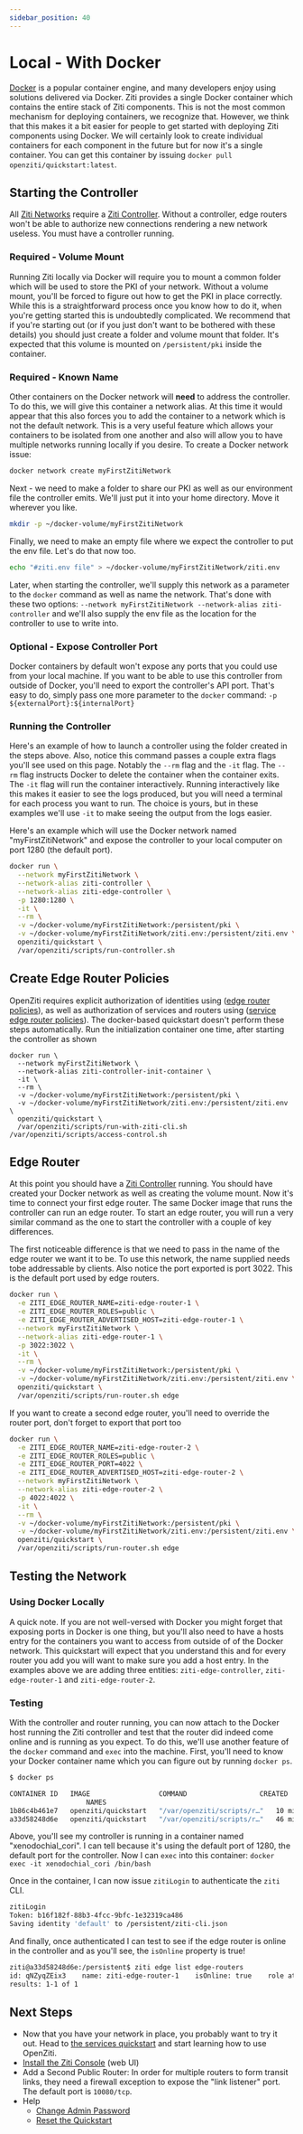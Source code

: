 ```yaml
---
sidebar_position: 40
---
```

# Local - With Docker

[Docker](https://www.docker.com) is a popular container engine, and many developers enjoy using solutions delivered via
Docker. Ziti provides a single Docker container which contains the entire stack of Ziti components. This is not the most
common mechanism for deploying containers, we recognize that. However, we think that this makes it a bit easier for
people to get started with deploying Ziti components using Docker. We will certainly look to create individual
containers for each component in the future but for now it's a single container. You can get this container by issuing
`docker pull openziti/quickstart:latest`.

## Starting the Controller

All [Ziti Networks](../../introduction/index.mdx) require
a [Ziti Controller](../../../reference/deployments/01-controller.md). Without a controller, edge routers won't be able to authorize new
connections rendering a new network useless. You must have a controller running.

### Required - Volume Mount

Running Ziti locally via Docker will require you to mount a common folder which will be used to store the PKI of your
network. Without a volume mount, you'll be forced to figure out how to get the PKI in place correctly. While this is a
straightforward process once you know how to do it, when you're getting started this is undoubtedly complicated. We
recommend that if you're starting out (or if you just don't want to be bothered with these details) you should just
create a folder and volume mount that folder. It's expected that this volume is mounted on `/persistent/pki` inside the
container.

### Required - Known Name

Other containers on the Docker network will **need** to address the controller. To do this, we will give this container
a network alias. At this time it would appear that this also forces you to add the container to a network which is not
the default network. This is a very useful feature which allows your containers to be isolated from one another and also
will allow you to have multiple networks running locally if you desire. To create a Docker network issue:

```bash
docker network create myFirstZitiNetwork
```

Next - we need to make a folder to share our PKI as well as our environment file the controller emits. We'll just 
put it into your home directory. Move it wherever you like. 

```bash
mkdir -p ~/docker-volume/myFirstZitiNetwork
```

Finally, we need to make an empty file where we expect the controller to put the env file. Let's do that now too.

```bash
echo "#ziti.env file" > ~/docker-volume/myFirstZitiNetwork/ziti.env
```

Later, when starting the controller, we'll supply this network as a parameter to the `docker` command as well as name the
network. That's done with these two options: `--network myFirstZitiNetwork --network-alias ziti-controller` and 
we'll also supply the env file as the location for the controller to use to write into.

### Optional - Expose Controller Port

Docker containers by default won't expose any ports that you could use from your local machine. If you want to be able
to use this controller from outside of Docker, you'll need to export the controller's API port. That's easy to do, 
simply pass one more parameter to the `docker` command: `-p ${externalPort}:${internalPort}`

### Running the Controller

Here's an example of how to launch a controller using the folder created in the steps above. Also, notice this command
passes a couple extra flags you'll see used on this page. Notably
the `--rm` flag and the `-it` flag. The `--rm` flag instructs Docker to delete the container when the container exits.
The `-it` flag will run the container interactively. Running interactively like this makes it easier to see the logs
produced, but you will need a terminal for each process you want to run. The choice is yours, but in these examples 
we'll use `-it` to make seeing the output from the logs easier.

Here's an example which will use the Docker network named "myFirstZitiNetwork" and expose the controller to your local
computer on port 1280 (the default port).

```bash
docker run \
  --network myFirstZitiNetwork \
  --network-alias ziti-controller \
  --network-alias ziti-edge-controller \
  -p 1280:1280 \
  -it \
  --rm \
  -v ~/docker-volume/myFirstZitiNetwork:/persistent/pki \
  -v ~/docker-volume/myFirstZitiNetwork/ziti.env:/persistent/ziti.env \
  openziti/quickstart \
  /var/openziti/scripts/run-controller.sh
```

## Create Edge Router Policies
OpenZiti requires explicit authorization of identities using ([edge router policies](../../../reference/glossary.md#edge-router-policy)), 
as well as authorization of services and routers using ([service edge router policies](../../../reference/glossary.md#service-edge-router-policy)). 
The docker-based quickstart doesn't perform these steps automatically. Run the initialization container one time, after 
starting the controller as shown

```shell
docker run \
  --network myFirstZitiNetwork \
  --network-alias ziti-controller-init-container \
  -it \
  --rm \
  -v ~/docker-volume/myFirstZitiNetwork:/persistent/pki \
  -v ~/docker-volume/myFirstZitiNetwork/ziti.env:/persistent/ziti.env \
  openziti/quickstart \
  /var/openziti/scripts/run-with-ziti-cli.sh  /var/openziti/scripts/access-control.sh
```

## Edge Router

At this point you should have a [Ziti Controller](../../../reference/deployments/01-controller.md) running. You should have created your
Docker network as well as creating the volume mount. Now it's time to connect your first edge router. The same Docker
image that runs the controller can run an edge router. To start an edge router, you will run a very similar command as
the one to start the controller with a couple of key differences.

The first noticeable difference is that we need to pass in the name of the edge router we want it to be. To use this
network, the name supplied needs tobe addressable by clients.  Also notice the port exported is port 3022. This is the
default port used by edge routers. 

```bash
docker run \
  -e ZITI_EDGE_ROUTER_NAME=ziti-edge-router-1 \
  -e ZITI_EDGE_ROUTER_ROLES=public \
  -e ZITI_EDGE_ROUTER_ADVERTISED_HOST=ziti-edge-router-1 \
  --network myFirstZitiNetwork \
  --network-alias ziti-edge-router-1 \
  -p 3022:3022 \
  -it \
  --rm \
  -v ~/docker-volume/myFirstZitiNetwork:/persistent/pki \
  -v ~/docker-volume/myFirstZitiNetwork/ziti.env:/persistent/ziti.env \
  openziti/quickstart \
  /var/openziti/scripts/run-router.sh edge
```

If you want to create a second edge router, you'll need to override the router port, don't forget to export that port too

```bash
docker run \
  -e ZITI_EDGE_ROUTER_NAME=ziti-edge-router-2 \
  -e ZITI_EDGE_ROUTER_ROLES=public \
  -e ZITI_EDGE_ROUTER_PORT=4022 \
  -e ZITI_EDGE_ROUTER_ADVERTISED_HOST=ziti-edge-router-2 \
  --network myFirstZitiNetwork \
  --network-alias ziti-edge-router-2 \
  -p 4022:4022 \
  -it \
  --rm \
  -v ~/docker-volume/myFirstZitiNetwork:/persistent/pki \
  -v ~/docker-volume/myFirstZitiNetwork/ziti.env:/persistent/ziti.env \
  openziti/quickstart \
  /var/openziti/scripts/run-router.sh edge
```

## Testing the Network

### Using Docker Locally

A quick note. If you are not well-versed with Docker you might forget that exposing ports in Docker is one thing, 
but you'll also need to have a hosts entry for the containers you want to access from outside of of the Docker 
network. This quickstart will expect that you understand this and for every router you add you will want to make 
sure you add a host entry. In the examples above we are adding three entities: `ziti-edge-controller`, 
`ziti-edge-router-1` and `ziti-edge-router-2`.

### Testing

With the controller and router running, you can now attach to the Docker host running the Ziti controller and test that
the router did indeed come online and is running as you expect. To do this, we'll use another feature of the `docker`
command and `exec` into the machine. First, you'll need to know your Docker container name which you can figure out by
running `docker ps`.

```bash
$ docker ps

CONTAINER ID   IMAGE                 COMMAND                  CREATED          STATUS          PORTS
                   NAMES
1b86c4b461e7   openziti/quickstart   "/var/openziti/scripts/r…"   10 minutes ago   Up 10 minutes   0.0.0.0:3022->3022/tcp, :::3022->3022/tcp   musing_engelbart
a33d58248d6e   openziti/quickstart   "/var/openziti/scripts/r…"   46 minutes ago   Up 46 minutes   0.0.0.0:1280->1280/tcp, :::1280->1280/tcp   xenodochial_cori
```

Above, you'll see my controller is running in a container named "xenodochial_cori". I can tell because it's using the
default port of 1280, the default port for the controller. Now I can `exec` into this
container: `docker exec -it xenodochial_cori /bin/bash`

Once in the container, I can now issue `zitiLogin` to authenticate the `ziti` CLI.

```bash
zitiLogin
Token: b16f182f-88b3-4fcc-9bfc-1e32319ca486
Saving identity 'default' to /persistent/ziti-cli.json
```

And finally, once authenticated I can test to see if the edge router is online in the controller and as you'll see, the
`isOnline` property is true!

```bash
ziti@a33d58248d6e:/persistent$ ziti edge list edge-routers
id: qNZyqZEix3    name: ziti-edge-router-1    isOnline: true    role attributes: {}
results: 1-1 of 1
```

## Next Steps

- Now that you have your network in place, you probably want to try it out. Head to
[the services quickstart](../services/index.md) and start learning how to use OpenZiti.
- [Install the Ziti Console](../zac/index.md#docker) (web UI)
- Add a Second Public Router: In order for multiple routers to form transit links, they need a firewall exception to expose the "link listener" port. The default port is `10080/tcp`.
- Help
  - [Change Admin Password](./help/change-admin-password.md)
  - [Reset the Quickstart](./help/reset-quickstart.md)
